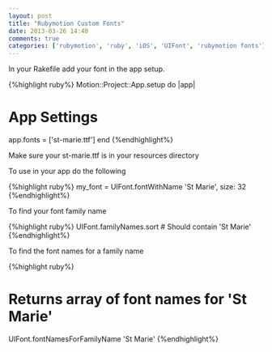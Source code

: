 ```yaml
---
layout: post
title: "Rubymotion Custom Fonts"
date: 2013-03-26 14:40
comments: true
categories: ['rubymotion', 'ruby', 'iOS', 'UIFont', 'rubymotion fonts']
---
```

In your Rakefile add your font in the app setup.

{%highlight ruby%}
Motion::Project::App.setup do |app|
  # App Settings
  app.fonts = ['st-marie.ttf']
end
{%endhighlight%}

Make sure your st-marie.ttf is in your resources directory


To use in your app do the following

{%highlight ruby%}
my_font = UIFont.fontWithName 'St Marie', size: 32
{%endhighlight%}

To find your font family name

{%highlight ruby%}
UIFont.familyNames.sort # Should contain 'St Marie'
{%endhighlight%}

To find the font names for a family name

{%highlight ruby%}
# Returns array of font names for 'St Marie'
UIFont.fontNamesForFamilyName 'St Marie'
{%endhighlight%}

